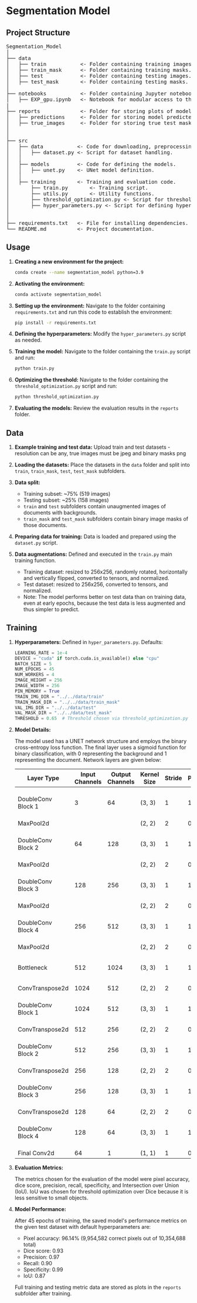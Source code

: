 # Segmentation Model

## Project Structure

<pre>
Segmentation_Model
│
├── data               
│   ├── train           <- Folder containing training images.
│   ├── train_mask      <- Folder containing training masks.
│   ├── test            <- Folder containing testing images.
│   ├── test_mask       <- Folder containing testing masks.
│
├── notebooks           <- Folder containing Jupyter notebooks for easy access.
│   ├── EXP_gpu.ipynb   <- Notebook for modular access to the code
|
├── reports             <- Folder for storing plots of model performance metrics. 
│   ├── predictions     <- Folder for storing model predicted binary masks.
│   ├── true_images     <- Folder for storing true test masks.
│   
│
├── src                
│   ├── data           <- Code for downloading, preprocessing, and loading the datasets.
│   │   ├── dataset.py <- Script for dataset handling.
│   │   
│   ├── models         <- Code for defining the models.
│   │   ├── unet.py    <- UNet model definition.
│   │   
│   ├── training       <- Training and evaluation code.
│       ├── train.py       <- Training script.
│       ├── utils.py       <- Utility functions.
│       ├── threshold_optimization.py <- Script for threshold optimization.
│       ├── hyper_parameters.py <- Script for defining hyper parameters
│      
│
├── requirements.txt   <- File for installing dependencies.
└── README.md          <- Project documentation.
</pre>

## Usage

1. **Creating a new environment for the project:**
    ```sh
    conda create --name segmentation_model python=3.9
    ```

2. **Activating the environment:**
    ```sh
    conda activate segmentation_model
    ```

3. **Setting up the environment:**
    Navigate to the folder containing `requirements.txt` and run this code to establish the environment:
    ```sh
    pip install -r requirements.txt
    ```

4. **Defining the hyperparameters:**
    Modify the `hyper_parameters.py` script as needed.

5. **Training the model:**
    Navigate to the folder containing the `train.py` script and run:
    ```sh
    python train.py
    ```

6. **Optimizing the threshold:**
    Navigate to the folder containing the `threshold_optimization.py` script and run:
    ```sh
    python threshold_optimization.py
    ```

7. **Evaluating the models:**
    Review the evaluation results in the `reports` folder.

## Data

1. **Example training and test data:**
   Upload train and test datasets - resolution can be any, true images must be jpeg and binary masks png

2. **Loading the datasets:**
   Place the datasets in the `data` folder and split into `train`, `train_mask`, `test`, `test_mask` subfolders.

3. **Data split:**
   - Training subset: ~75% (519 images)
   - Testing subset: ~25% (158 images)
   - `train` and `test` subfolders contain unaugmented images of documents with backgrounds.
   - `train_mask` and `test_mask` subfolders contain binary image masks of those documents.

4. **Preparing data for training:**
   Data is loaded and prepared using the `dataset.py` script.

5. **Data augmentations:**
   Defined and executed in the `train.py` main training function.
   - Training dataset: resized to 256x256, randomly rotated, horizontally and vertically flipped, converted to tensors, and normalized.
   - Test dataset: resized to 256x256, converted to tensors, and normalized.
   - Note: The model performs better on test data than on training data, even at early epochs, because the test data is less augmented and thus simpler to predict.

## Training

1. **Hyperparameters:**
   Defined in `hyper_parameters.py`. Defaults:
   ```python
   LEARNING_RATE = 1e-4
   DEVICE = "cuda" if torch.cuda.is_available() else "cpu"
   BATCH_SIZE = 5
   NUM_EPOCHS = 45
   NUM_WORKERS = 4
   IMAGE_HEIGHT = 256
   IMAGE_WIDTH = 256
   PIN_MEMORY = True
   TRAIN_IMG_DIR = "../../data/train"
   TRAIN_MASK_DIR = "../../data/train_mask"
   VAL_IMG_DIR = "../../data/test"
   VAL_MASK_DIR = "../../data/test_mask"
   THRESHOLD = 0.65  # Threshold chosen via threshold_optimization.py

2. **Model Details:**
   
   The model used has a UNET network structure and employs the binary cross-entropy loss function. The final layer uses a sigmoid function for binary classification, with 0 representing the background and 1 representing the document. Network layers are given below:

   | Layer Type         | Input Channels | Output Channels | Kernel Size | Stride | Padding | Additional Information                   |
   |--------------------|----------------|-----------------|-------------|--------|---------|------------------------------------------|
   | DoubleConv Block 1 | 3              | 64              | (3, 3)      | 1      | 1       | Two Conv layers, BatchNorm, ReLU         |
   | MaxPool2d          |                |                 | (2, 2)      | 2      | 0       |                                          |
   | DoubleConv Block 2 | 64             | 128             | (3, 3)      | 1      | 1       | Two Conv layers, BatchNorm, ReLU         |
   | MaxPool2d          |                |                 | (2, 2)      | 2      | 0       |                                          |
   | DoubleConv Block 3 | 128            | 256             | (3, 3)      | 1      | 1       | Two Conv layers, BatchNorm, ReLU         |
   | MaxPool2d          |                |                 | (2, 2)      | 2      | 0       |                                          |
   | DoubleConv Block 4 | 256            | 512             | (3, 3)      | 1      | 1       | Two Conv layers, BatchNorm, ReLU         |
   | MaxPool2d          |                |                 | (2, 2)      | 2      | 0       |                                          |
   | Bottleneck         | 512            | 1024            | (3, 3)      | 1      | 1       | Two Conv layers, BatchNorm, ReLU         |
   | ConvTranspose2d    | 1024           | 512             | (2, 2)      | 2      | 0       |                                          |
   | DoubleConv Block 1 | 1024           | 512             | (3, 3)      | 1      | 1       | Two Conv layers, BatchNorm, ReLU         |
   | ConvTranspose2d    | 512            | 256             | (2, 2)      | 2      | 0       |                                          |
   | DoubleConv Block 2 | 512            | 256             | (3, 3)      | 1      | 1       | Two Conv layers, BatchNorm, ReLU         |
   | ConvTranspose2d    | 256            | 128             | (2, 2)      | 2      | 0       |                                          |
   | DoubleConv Block 3 | 256            | 128             | (3, 3)      | 1      | 1       | Two Conv layers, BatchNorm, ReLU         |
   | ConvTranspose2d    | 128            | 64              | (2, 2)      | 2      | 0       |                                          |
   | DoubleConv Block 4 | 128            | 64              | (3, 3)      | 1      | 1       | Two Conv layers, BatchNorm, ReLU         |
   | Final Conv2d       | 64             | 1               | (1, 1)      | 1      | 0       |                                          |

3. **Evaluation Metrics:**

   The metrics chosen for the evaluation of the model were pixel accuracy, dice score, precision, recall, specificity, and Intersection over Union (IoU). IoU was chosen for threshold optimization over Dice because it is less sensitive to small objects.

4. **Model Performance:**

   After 45 epochs of training, the saved model's performance metrics on the given test dataset with default hyperparameters are:
   
   - Pixel accuracy: 96.14% (9,954,582 correct pixels out of 10,354,688 total)
   - Dice score: 0.93
   - Precision: 0.97
   - Recall: 0.90
   - Specificity: 0.99
   - IoU: 0.87

   Full training and testing metric data are stored as plots in the `reports` subfolder after training.
